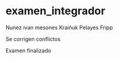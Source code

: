 # examen_integrador

Nunez
ivan mesones
Kraiñuk
Pelayes
Fripp


Se corrigen conflictos

Examen finalizado
